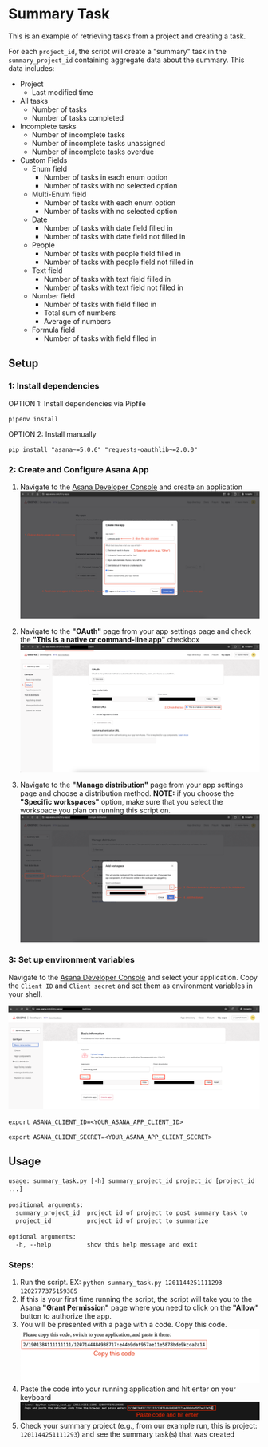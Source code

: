 # Summary Task
This is an example of retrieving tasks from a project and creating a task.

For each `project_id`, the script will create a "summary" task in the 
`summary_project_id` containing aggregate data about the summary. 
This data includes:
  * Project
    * Last modified time
  * All tasks
    * Number of tasks
    * Number of tasks completed
  * Incomplete tasks
    * Number of incomplete tasks
    * Number of incomplete tasks unassigned
    * Number of incomplete tasks overdue
  * Custom Fields
    * Enum field
      * Number of tasks in each enum option
      * Number of tasks with no selected option
    * Multi-Enum field
      * Number of tasks with each enum option
      * Number of tasks with no selected option
    * Date
      * Number of tasks with date field filled in
      * Number of tasks with date field not filled in
    * People
      * Number of tasks with people field filled in
      * Number of tasks with people field not filled in
    * Text field
      * Number of tasks with text field filled in
      * Number of tasks with text field not filled in
    * Number field
      * Number of tasks with field filled in
      * Total sum of numbers
      * Average of numbers
    * Formula field
      * Number of tasks with field filled in

## Setup

### 1: Install dependencies

OPTION 1: Install dependencies via Pipfile

```
pipenv install 
```

OPTION 2: Install manually
```
pip install "asana~=5.0.6" "requests-oauthlib~=2.0.0"
```

### 2: Create and Configure Asana App

1. Navigate to the [Asana Developer Console](https://app.asana.com/0/my-apps) and create an application
![Create an app in Asana](images/create_app.png)

2. Navigate to the **"OAuth"** page from your app settings page and check the **"This is a native or command-line app"** checkbox
![Enable command line app in app settings](images/enable_command_line_app_settings.png)

3. Navigate to the **"Manage distribution"** page from your app settings page and choose a distribution method. **NOTE:** if you choose the **"Specific workspaces"** option, make sure that you select the workspace you plan on running this script on.
![Choose a distribution method](images/manage_app_distribution.png)

### 3: Set up environment variables

Navigate to the [Asana Developer Console](https://app.asana.com/0/my-apps) and select your application. Copy the `Client ID` and `Client secret` and set them as environment variables in your shell.

![Asana app settings page](images/app_settings_page.png)

```
export ASANA_CLIENT_ID=<YOUR_ASANA_APP_CLIENT_ID>
```
```
export ASANA_CLIENT_SECRET=<YOUR_ASANA_APP_CLIENT_SECRET>
```


## Usage

```
usage: summary_task.py [-h] summary_project_id project_id [project_id ...]

positional arguments:
  summary_project_id  project id of project to post summary task to
  project_id          project id of project to summarize

optional arguments:
  -h, --help          show this help message and exit
```

### Steps:

1. Run the script. EX: `python summary_task.py 1201144251111293 1202777375159385`
2. If this is your first time running the script, the script will take you to the Asana **"Grant Permission"** page where you need to click on the **"Allow"** button to authorize the app.
3. You will be presented with a page with a code. Copy this code.
![Code screen](images/code_screen.png)
4. Paste the code into your running application and hit enter on your keyboard
![Paste code into running application](images/paste_code.png)
5. Check your summary project (e.g., from our example run, this is project: `1201144251111293`) and see the summary task(s) that was created
